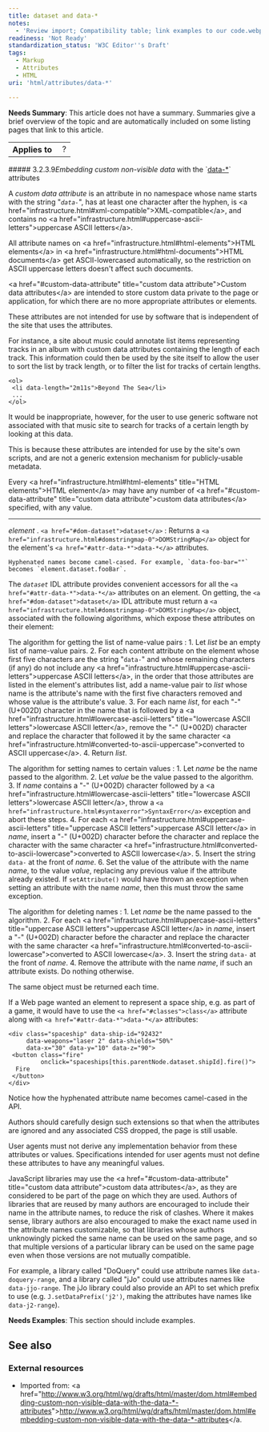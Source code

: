 ```yaml
---
title: dataset and data-*
notes:
  - 'Review import; Compatibility table; link examples to our code.webplatform.org playground; fix see also'
readiness: 'Not Ready'
standardization_status: 'W3C Editor''s Draft'
tags:
  - Markup
  - Attributes
  - HTML
uri: 'html/attributes/data-*'

---
```

**Needs Summary**: This article does not have a summary. Summaries give a brief overview of the topic and are automatically included on some listing pages that link to this article.

<table class="wikitable">
<tr>
<th>
Applies to

</th>
<td>
 ?

</td>
</tr>
</table>
##### <span><span class="secno">3.2.3.9</span><dfn>Embedding custom non-visible data</dfn> with the `<a href="#attr-data-*">data-*</a>` attributes</span>

A <dfn id="custom-data-attribute">custom data attribute</dfn> is an attribute in no namespace whose name starts with the string "<dfn id="attr-data-.2A" title="attr-data-*">`data-`</dfn>", has at least one character after the hyphen, is \<a href="infrastructure.html\#xml-compatible"\>XML-compatible\</a\>, and contains no \<a href="infrastructure.html\#uppercase-ascii-letters"\>uppercase ASCII letters\</a\>.

All attribute names on \<a href="infrastructure.html\#html-elements"\>HTML elements\</a\> in \<a href="infrastructure.html\#html-documents"\>HTML documents\</a\> get ASCII-lowercased automatically, so the restriction on ASCII uppercase letters doesn't affect such documents.

\<a href="\#custom-data-attribute" title="custom data attribute"\>Custom data attributes\</a\> are intended to store custom data private to the page or application, for which there are no more appropriate attributes or elements.

These attributes are not intended for use by software that is independent of the site that uses the attributes.

For instance, a site about music could annotate list items representing tracks in an album with custom data attributes containing the length of each track. This information could then be used by the site itself to allow the user to sort the list by track length, or to filter the list for tracks of certain lengths.

    <ol>
     <li data-length="2m11s">Beyond The Sea</li>
     ...
    </ol>

It would be inappropriate, however, for the user to use generic software not associated with that music site to search for tracks of a certain length by looking at this data.

This is because these attributes are intended for use by the site's own scripts, and are not a generic extension mechanism for publicly-usable metadata.

Every \<a href="infrastructure.html\#html-elements" title="HTML elements"\>HTML element\</a\> may have any number of \<a href="\#custom-data-attribute" title="custom data attribute"\>custom data attributes\</a\> specified, with any value.

* * * * *

<var title>element</var> . `<a href="#dom-dataset">dataset</a>`
:   Returns a `<a href="infrastructure.html#domstringmap-0">DOMStringMap</a>` object for the element's `<a href="#attr-data-*">data-*</a>` attributes.

    Hyphenated names become camel-cased. For example, `data-foo-bar=""` becomes `element.dataset.fooBar`.



The <dfn id="dom-dataset" title="dom-dataset">`dataset`</dfn> IDL attribute provides convenient accessors for all the `<a href="#attr-data-*">data-*</a>` attributes on an element. On getting, the `<a href="#dom-dataset">dataset</a>` IDL attribute must return a `<a href="infrastructure.html#domstringmap-0">DOMStringMap</a>` object, associated with the following algorithms, which expose these attributes on their element:

The algorithm for getting the list of name-value pairs
:   1.  Let <var title>list</var> be an empty list of name-value pairs.
    2.  For each content attribute on the element whose first five characters are the string "`data-`" and whose remaining characters (if any) do not include any \<a href="infrastructure.html\#uppercase-ascii-letters"\>uppercase ASCII letters\</a\>, in the order that those attributes are listed in the element's <span>attributes list</span>, add a name-value pair to <var title>list</var> whose name is the attribute's name with the first five characters removed and whose value is the attribute's value.
    3.  For each name <var title>list</var>, for each "-" (U+002D) character in the name that is followed by a \<a href="infrastructure.html\#lowercase-ascii-letters" title="lowercase ASCII letters"\>lowercase ASCII letter\</a\>, remove the "-" (U+002D) character and replace the character that followed it by the same character \<a href="infrastructure.html\#converted-to-ascii-uppercase"\>converted to ASCII uppercase\</a\>.
    4.  Return <var title>list</var>.

The algorithm for setting names to certain values
:   1.  Let <var title>name</var> be the name passed to the algorithm.
    2.  Let <var title>value</var> be the value passed to the algorithm.
    3.  If <var title>name</var> contains a "-" (U+002D) character followed by a \<a href="infrastructure.html\#lowercase-ascii-letters" title="lowercase ASCII letters"\>lowercase ASCII letter\</a\>, throw a `<a href="infrastructure.html#syntaxerror">SyntaxError</a>` exception and abort these steps.
    4.  For each \<a href="infrastructure.html\#uppercase-ascii-letters" title="uppercase ASCII letters"\>uppercase ASCII letter\</a\> in <var title>name</var>, insert a "-" (U+002D) character before the character and replace the character with the same character \<a href="infrastructure.html\#converted-to-ascii-lowercase"\>converted to ASCII lowercase\</a\>.
    5.  Insert the string `data-` at the front of <var title>name</var>.
    6.  Set the value of the attribute with the name <var title>name</var>, to the value <var title>value</var>, replacing any previous value if the attribute already existed. If `setAttribute()` would have thrown an exception when setting an attribute with the name <var title>name</var>, then this must throw the same exception.

The algorithm for deleting names
:   1.  Let <var title>name</var> be the name passed to the algorithm.
    2.  For each \<a href="infrastructure.html\#uppercase-ascii-letters" title="uppercase ASCII letters"\>uppercase ASCII letter\</a\> in <var title>name</var>, insert a "-" (U+002D) character before the character and replace the character with the same character \<a href="infrastructure.html\#converted-to-ascii-lowercase"\>converted to ASCII lowercase\</a\>.
    3.  Insert the string `data-` at the front of <var title>name</var>.
    4.  Remove the attribute with the name <var title>name</var>, if such an attribute exists. Do nothing otherwise.

The same object must be returned each time.

If a Web page wanted an element to represent a space ship, e.g. as part of a game, it would have to use the `<a href="#classes">class</a>` attribute along with `<a href="#attr-data-*">data-*</a>` attributes:

    <div class="spaceship" data-ship-id="92432"
         data-weapons="laser 2" data-shields="50%"
         data-x="30" data-y="10" data-z="90">
     <button class="fire"
             onclick="spaceships[this.parentNode.dataset.shipId].fire()">
      Fire
     </button>
    </div>

Notice how the hyphenated attribute name becomes camel-cased in the API.

Authors should carefully design such extensions so that when the attributes are ignored and any associated CSS dropped, the page is still usable.

User agents must not derive any implementation behavior from these attributes or values. Specifications intended for user agents must not define these attributes to have any meaningful values.

JavaScript libraries may use the \<a href="\#custom-data-attribute" title="custom data attribute"\>custom data attributes\</a\>, as they are considered to be part of the page on which they are used. Authors of libraries that are reused by many authors are encouraged to include their name in the attribute names, to reduce the risk of clashes. Where it makes sense, library authors are also encouraged to make the exact name used in the attribute names customizable, so that libraries whose authors unknowingly picked the same name can be used on the same page, and so that multiple versions of a particular library can be used on the same page even when those versions are not mutually compatible.

For example, a library called "DoQuery" could use attribute names like `data-doquery-range`, and a library called "jJo" could use attributes names like `data-jjo-range`. The jJo library could also provide an API to set which prefix to use (e.g. `J.setDataPrefix('j2')`, making the attributes have names like `data-j2-range`).

**Needs Examples**: This section should include examples.

## <span>See also</span>

### <span>External resources</span>

-   Imported from: \<a href="<http://www.w3.org/html/wg/drafts/html/master/dom.html#embedding-custom-non-visible-data-with-the-data-*-attributes>"\><http://www.w3.org/html/wg/drafts/html/master/dom.html#embedding-custom-non-visible-data-with-the-data-*-attributes>\</a.
